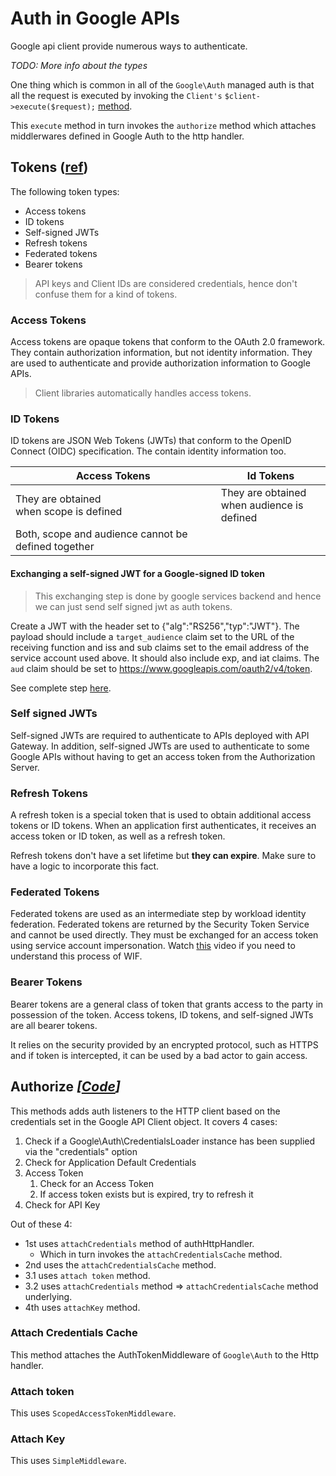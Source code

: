 # Auth in Google APIs

Google api client provide numerous ways to authenticate.

_TODO: More info about the types_

One thing which is common in all of the `Google\Auth` managed auth is that all the request is executed by invoking the `Client's`
`$client->execute($request);` [method](https://github.com/googleapis/google-api-php-client/blob/main/src/Client.php#L889).

This `execute` method in turn invokes the `authorize` method which attaches middlerwares defined in Google Auth to the http handler.

## Tokens ([ref](https://cloud.google.com/docs/authentication/token-types))

The following token types:

* Access tokens
* ID tokens
* Self-signed JWTs
* Refresh tokens
* Federated tokens
* Bearer tokens

> API keys and Client IDs are considered credentials, hence don't confuse them for a kind of tokens.

### Access Tokens

Access tokens are opaque tokens that conform to the OAuth 2.0 framework. They contain authorization information, but not identity information. They are used to authenticate and provide authorization information to Google APIs.
> Client libraries automatically handles access tokens.

### ID Tokens

ID tokens are JSON Web Tokens (JWTs) that conform to the OpenID Connect (OIDC) specification. The contain identity information too.

| Access Tokens | Id Tokens |
| --- | --- |
| They are obtained </br>when scope is defined | They are obtained</br>when audience is defined |
| Both, scope and audience cannot be defined together|

#### Exchanging a self-signed JWT for a Google-signed ID token

> This exchanging step is done by google services backend and hence we can just send self signed jwt as auth tokens.

Create a JWT with the header set to {"alg":"RS256","typ":"JWT"}. The payload should include a `target_audience` claim set to the URL of the receiving function and iss and sub claims set to the email address of the service account used above. It should also include exp, and iat claims. The `aud` claim should be set to https://www.googleapis.com/oauth2/v4/token.

See complete step [here](https://cloud.google.com/functions/docs/securing/authenticating#exchanging_a_self-signed_jwt_for_a_google-signed_id_token).

### Self signed JWTs

Self-signed JWTs are required to authenticate to APIs deployed with API Gateway. In addition, self-signed JWTs are used to authenticate to some Google APIs without having to get an access token from the Authorization Server.

### Refresh Tokens

A refresh token is a special token that is used to obtain additional access tokens or ID tokens. When an application first authenticates, it receives an access token or ID token, as well as a refresh token.

Refresh tokens don't have a set lifetime but **they can expire**. Make sure to have a logic to incorporate this fact.

### Federated Tokens

Federated tokens are used as an intermediate step by workload identity federation. Federated tokens are returned by the Security Token Service and cannot be used directly. They must be exchanged for an access token using service account impersonation. Watch [this](https://www.youtube.com/watch?v=4vajaXzHN08) video if you need to understand this process of WIF.

### Bearer Tokens

Bearer tokens are a general class of token that grants access to the party in possession of the token. Access tokens, ID tokens, and self-signed JWTs are all bearer tokens.

It relies on the security provided by an encrypted protocol, such as HTTPS and if token is intercepted, it can be used by a bad actor to gain access.

## Authorize _[[Code](https://github.com/googleapis/google-api-php-client/blob/main/src/Client.php#L419)]_

This methods adds auth listeners to the HTTP client based on the credentials set in the Google API Client object. It covers 4 cases:

1)  Check if a Google\Auth\CredentialsLoader instance has been supplied via the "credentials" option
2)  Check for Application Default Credentials
3) Access Token
    1) Check for an Access Token
    2) If access token exists but is expired, try to refresh it
4) Check for API Key

Out of these 4:
- 1st uses `attachCredentials` method of authHttpHandler.
    - Which in turn invokes the `attachCredentialsCache` method.
- 2nd uses the `attachCredentialsCache` method.
- 3.1 uses `attach token` method.
- 3.2 uses `attachCredentials` method => `attachCredentialsCache` method underlying.
- 4th uses `attachKey` method.

### Attach Credentials Cache

This method attaches the AuthTokenMiddleware of `Google\Auth` to the Http handler.

### Attach token

This uses `ScopedAccessTokenMiddleware`.

### Attach Key

This uses `SimpleMiddleware`.

